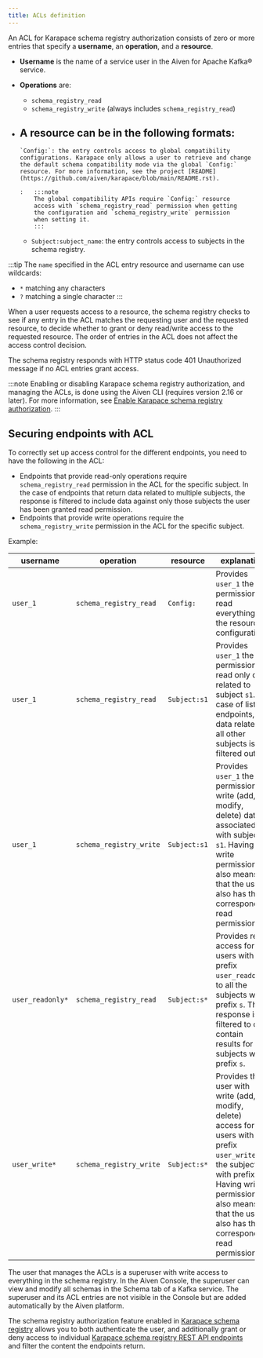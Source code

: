 ```yaml
---
title: ACLs definition
---
```


An ACL for Karapace schema registry authorization consists of zero or
more entries that specify a **username**, an **operation**, and a
**resource**.

-   **Username** is the name of a service user in the Aiven for Apache
    Kafka® service.
-   **Operations** are:
    -   `schema_registry_read`
    -   `schema_registry_write` (always includes `schema_registry_read`)
-   A **resource** can be in the following formats:
    -

        `Config:`: the entry controls access to global compatibility configurations. Karapace only allows a user to retrieve and change the default schema compatibility mode via the global `Config:` resource. For more information, see the project [README](https://github.com/aiven/karapace/blob/main/README.rst).

        :   :::note
            The global compatibility APIs require `Config:` resource
            access with `schema_registry_read` permission when getting
            the configuration and `schema_registry_write` permission
            when setting it.
            :::

    -   `Subject:subject_name`: the entry controls access to subjects in
        the schema registry.

:::tip
The `name` specified in the ACL entry resource and username can use
wildcards:

-   `*` matching any characters
-   `?` matching a single character
:::

When a user requests access to a resource, the schema registry checks to
see if any entry in the ACL matches the requesting user and the
requested resource, to decide whether to grant or deny read/write access
to the requested resource. The order of entries in the ACL does not
affect the access control decision.

The schema registry responds with HTTP status code 401 Unauthorized
message if no ACL entries grant access.

:::note
Enabling or disabling Karapace schema registry authorization, and
managing the ACLs, is done using the Aiven CLI (requires version 2.16 or
later). For more information, see
[Enable Karapace schema registry authorization](/docs/products/kafka/karapace/howto/enable-schema-registry-authorization).
:::

## Securing endpoints with ACL

To correctly set up access control for the different endpoints, you need
to have the following in the ACL:

-   Endpoints that provide read-only operations require
    `schema_registry_read` permission in the ACL for the specific
    subject. In the case of endpoints that return data related to
    multiple subjects, the response is filtered to include data against
    only those subjects the user has been granted read permission.
-   Endpoints that provide write operations require the
    `schema_registry_write` permission in the ACL for the specific
    subject.

Example:

| username         | operation               | resource     | explanation                                                                                                                                                                                                                 |
| ---------------- | ----------------------- | ------------ | --------------------------------------------------------------------------------------------------------------------------------------------------------------------------------------------------------------------------- |
| `user_1`         | `schema_registry_read`  | `Config:`    | Provides `user_1` the permission to read everything in the resource configuration.                                                                                                                                          |
| `user_1`         | `schema_registry_read`  | `Subject:s1` | Provides `user_1` the permission to read only data related to subject `s1`. In case of list endpoints, data related to all other subjects is filtered out.                                                                  |
| `user_1`         | `schema_registry_write` | `Subject:s1` | Provides `user_1` the permission to write (add, modify, delete) data associated with subject `s1`. Having write permission also means that the user also has the corresponding read permission.                             |
| `user_readonly*` | `schema_registry_read`  | `Subject:s*` | Provides read access for all users with prefix `user_readonly`, to all the subjects with prefix `s`. The response is filtered to only contain results for all subjects with prefix `s`.                                     |
| `user_write*`    | `schema_registry_write` | `Subject:s*` | Provides the user with write (add, modify, delete) access for users with prefix `user_write`, to the subjects with prefix `s`. Having write permission also means that the user also has the corresponding read permission. |


The user that manages the ACLs is a superuser with write access to
everything in the schema registry. In the Aiven Console, the superuser
can view and modify all schemas in the Schema tab of a Kafka service.
The superuser and its ACL entries are not visible in the Console but are
added automatically by the Aiven platform.

The schema registry authorization feature enabled in
[Karapace schema registry](/docs/products/kafka/karapace/get-started) allows you to both authenticate the user, and additionally
grant or deny access to individual [Karapace schema registry REST API
endpoints](https://github.com/aiven/karapace) and filter the content the
endpoints return.
